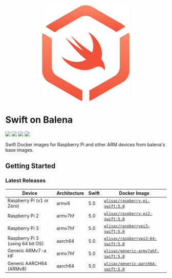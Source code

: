 <p align="center">
  <img src="Assets/logo.svg">
</p>

# Swift on Balena

<p>
    <img src="https://img.shields.io/badge/Swift-4 | 5-f2654a.svg" />
    <img src="https://img.shields.io/badge/architectures-ARMv6 | ARMv7 | ARMv8-lightgray.svg" />
    <a href="https://twitter.com/wlisac"><img src="https://img.shields.io/badge/twitter-@wlisac-blue.svg" /></a>
    <a href="https://launchpass.com/swift-arm"><img src="https://img.shields.io/badge/slack-swift--arm-purple.svg" /></a>
</p>

Swift Docker images for Raspberry Pi and other ARM devices from balena's base images.

## Getting Started

### Latest Releases

| Device                  | Architecture | Swift | Docker Image                                     |
| ----------------------- | ------------ | ----- | ------------------------------------------------ |
| Raspberry Pi (v1 or Zero)   | armv6      | 5.0   | [`wlisac/raspberry-pi-swift:5.0`](https://hub.docker.com/r/wlisac/raspberry-pi-swift/tags)   |
| Raspberry Pi 2          | armv7hf      | 5.0   | [`wlisac/raspberry-pi2-swift:5.0`](https://hub.docker.com/r/wlisac/raspberry-pi2-swift/tags)   |
| Raspberry Pi 3          | armv7hf      | 5.0   | [`wlisac/raspberrypi3-swift:5.0`](https://hub.docker.com/r/wlisac/raspberrypi3-swift/tags)   |
| Raspberry Pi 3 (using 64 bit OS) | aarch64      | 5.0   | [`wlisac/raspberrypi3-64-swift:5.0`](https://hub.docker.com/r/wlisac/wlisac/raspberrypi3-64-swift/tags) |
| Generic ARMv7-a HF          | armv7hf      | 5.0   | [`wlisac/generic-armv7ahf-swift:5.0`](https://hub.docker.com/r/wlisac/generic-armv7ahf-swift/tags)   |
| Generic AARCH64 (ARMv8) | aarch64      | 5.0   | [`wlisac/generic-aarch64-swift:5.0`](https://hub.docker.com/r/wlisac/generic-aarch64-swift/tags) |
